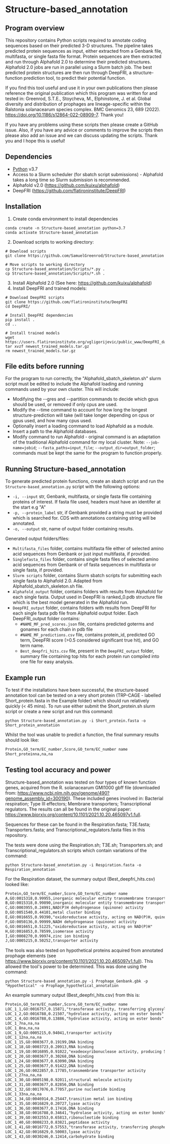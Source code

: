# Structure-based_annotation

## Program overview
This repository contains Python scripts required to annotate coding sequences based on their predicted 3-D structures. The pipeline takes predicted protein sequences as input, either extracted from a Genbank file, multifasta, or single fasta file format. Protein sequences are then extracted and run through Alphafold 2.0 to determine their predicted structures. Alphafold 2.0 jobs are run in parallel using a Slurm batch job. The best predicted protein structures are then run through DeepFRI, a structure-function prediction tool, to predict their potential function. 

If you find this tool useful and use it in your own publications then please reference the original publication which this program was written for and tested in: Greenrod, S.T.E., Stoycheva, M., Elphinstone, J. et al. Global diversity and distribution of prophages are lineage-specific within the Ralstonia solanacearum species complex. BMC Genomics 23, 689 (2022). https://doi.org/10.1186/s12864-022-08909-7. Thank you!

If you have any problems using these scripts then please create a GitHub issue. Also, if you have any advice or comments to improve the scripts then please also add an issue and we can discuss updating the scripts. Thank you and I hope this is useful!

## Dependencies
* [Python](https://www.python.org/) v3.7
* Access to a Slurm scheduler (for sbatch script submissions) - Alphafold takes a long time so Slurm submission is recommended.
* Alphafold v2.0 (https://github.com/kuixu/alphafold)
* DeepFRI (https://github.com/flatironinstitute/DeepFRI)

## Installation
1. Create conda environment to install dependencies
```
conda create -n Structure-based_annotation python=3.7
conda activate Structure-based_annotation
```
2. Download scripts to working directory:
```
# Download scripts
git clone https://github.com/SamuelGreenrod/Structure-based_annotation

# Move scripts to working directory
cp Structure-based_annotation/Scripts/*.py .
cp Structure-based_annotation/Scripts/*.sh .
```
3. Install Alphafold 2.0 (See here: https://github.com/kuixu/alphafold)
4. Install DeepFRI and trained models:
```
# Download DeepFRI scripts
git clone https://github.com/flatironinstitute/DeepFRI
cd DeepFRI/

# Install DeepFRI dependencies
pip install .
cd ..

# Install trained models
wget https://users.flatironinstitute.org/vgligorijevic/public_www/DeepFRI_data/newest_trained_models.tar.gz
tar xvzf newest_trained_models.tar.gz
rm newest_trained_models.tar.gz
```

## File edits before running
For the program to run correctly, the "Alphafold_sbatch_skeleton.sh" slurm script must be edited to include the Alphafold loading and running commands used by your own cluster. This will include:

* Modifying the --gres and --partition commands to decide which gpus should be used, or removed if only cpus are used.
* Modify the --time command to account for how long the longest structure-prediction will take (will take longer depending on cpus or gpus used, and how many cpus used.
* Optionally insert a loading command to load Alphafold as a module.
* Insert a path to the Alphafold databases. 
* Modify command to run Alphafold - original command is an adaptation of the traditional Alphafold command for my local cluster. Note: `--job-name=jobid`; `--fasta_paths=input_file`; `--output_dir=output_folder`; commands must be kept the same for the program to function properly.


## Running Structure-based_annotation
To generate predicted protein functions, create an sbatch script and run the `Structure-based_annotation.py` script with the following options:
* `-i, --input` str, Genbank, multifasta, or single fasta file containing proteins of interest. If fasta file used, headers must have an identifer at the start e.g "A"
* `-p, --protein_label` str, if Genbank provided a string must be provided which is searched for. CDS with annotations containing string will be annotated.
* `-o, --output` str, name of output folder containing results.

Generated output folders/files:
* `Multifasta_files` folder, contains multifasta file either of selected amino acid sequences from Genbank or just input multifasta, if provided.
* `Singlefasta_files` folder, contains single fasta files of selected amino acid sequences from Genbank or of fasta sequences in multifasta or single fasta, if provided.
* `Slurm scripts` folder, contains Slurm sbatch scripts for submitting each single fasta to Alphafold 2.0. Adapted from Alphafold_sbatch_skeleton.sh file.
* `Alphafold_output` folder, contains folders with results from Alphafold for each single fasta. Output used in DeepFRI is ranked_0.pdb structure file which is the best model generated in the Alphafold run.
* `DeepFRI_output` folder, contains folders with results from DeepFRI for each single fasta pdb file from Alphafold output folder. Each DeepFRI_output folder contains:
  * `#NAME_MF_pred_scores.json` file, contains predicted goterms and gonames for each chain in pdb file
  * `#NAME_MF_predictions.csv` file, contains protein_id, predicted GO term, DeepFRI score (>0.5 considered significant true hit), and GO term name.
  * `Best_deepfri_hits.csv` file, present in the `DeepFRI_output` folder, summary file containing top hits for each protein run compiled into one file for easy analysis.

## Example run
To test if the installations have been successful, the structure-based annotation tool can be tested on a very short protein (TRP-CAGE - labelled Short_protein.fasta in the Example folder) which should run relatively quickly (< 45 mins). To run use either submit the Short_protein.sh slurm script or create a new script and run this command:
```
python Structure-based_annotation.py -i Short_protein.fasta -o Short_protein_annotation
```

Whilst the tool was unable to predict a function, the final summary results should look like:
```txt
Protein,GO_term/EC_number,Score,GO_term/EC_number name
Short_proteinna,na,na
```

## Testing tool accuracy and power
Structure-based_annotation was tested on four types of known function genes, acquired from the R. solanacearum GMI1000 gbff file (downloaded from: https://www.ncbi.nlm.nih.gov/genome/490?genome_assembly_id=300190). These included genes involved in: Bacterial respiration; Type III effectors; Membrane transporters; Transcriptional regulators. The results can all be found in the original paper: https://www.biorxiv.org/content/10.1101/2021.10.20.465097v1.full.

Sequences for these can be found in the Respiration.fasta; T3E.fasta; Transporters.fasta; and Transcriptional_regulators.fasta files in this repository. 

The tests were done using the Respiration.sh; T3E.sh; Transporters.sh; and Transcriptional_regulators.sh scripts which contain variations of the command:
```
python Structure-based_annotation.py -i Respiration.fasta -o Respiration_annotation
```

For the Respiration dataset, the summary output (Best_deepfri_hits.csv) looked like:
```txt
Protein,GO_term/EC_number,Score,GO_term/EC_number name
A,GO:0015318,0.99955,inorganic molecular entity transmembrane transporter activity
B,GO:0015318,0.99890,inorganic molecular entity transmembrane transporter activity
C,GO:0003955,0.24991,NAD(P)H dehydrogenase (quinone) activity
D,GO:0051540,0.44101,metal cluster binding
E,GO:0016655,0.99390,"oxidoreductase activity, acting on NAD(P)H, quinone or similar compound as acceptor"
F,GO:0050136,0.99999,NADH dehydrogenase (quinone) activity
G,GO:0016651,0.51225,"oxidoreductase activity, acting on NAD(P)H"
H,GO:0016853,0.78599,isomerase activity
I,GO:0008270,0.99974,zinc ion binding
J,GO:0005215,0.50252,transporter activity
```

The tools was also tested on hypothetical proteins acquired from annotated prophage elements (see https://www.biorxiv.org/content/10.1101/2021.10.20.465097v1.full). This allowed the tool's power to be determined. This was done using the command:
```
python Structure-based_annotation.py -i Prophage_Genbank.gbk -p "Hypothetical" -o Prophage_hypothetical_annotation
```

An example summary output (Best_deepfri_hits.csv) from this is:
```txt
Protein,GO_term/EC_number,Score,GO_term/EC_number name
LOC_1_1,GO:0016757,0.15871,"transferase activity, transferring glycosyl groups"
LOC_1_2,GO:0016788,0.21507,"hydrolase activity, acting on ester bonds"
LOC_1_4,GO:0016788,0.13886,"hydrolase activity, acting on ester bonds"
LOC_1_7na,na,na
LOC_1_8na,na,na
LOC_1_9,GO:0005215,0.94041,transporter activity
LOC_1_12na,na,na
LOC_1_15,GO:0003677,0.19199,DNA binding
LOC_1_18,GO:0003723,0.20913,RNA binding
LOC_1_19,GO:0016895,0.91022,"exodeoxyribonuclease activity, producing 5'-phosphomonoesters"
LOC_1_20,GO:0003677,0.30268,DNA binding
LOC_1_24,GO:0003677,0.63090,DNA binding
LOC_1_25,GO:0003677,0.91422,DNA binding
LOC_1_26,GO:0022857,0.17785,transmembrane transporter activity
LOC_1_27na,na,na
LOC_1_30,GO:0005198,0.92011,structural molecule activity
LOC_1_31,GO:0003677,0.82856,DNA binding
LOC_1_32,GO:0017076,0.77057,purine nucleotide binding
LOC_1_33na,na,na
LOC_1_34,GO:0046914,0.25447,transition metal ion binding
LOC_1_35,GO:0016829,0.20727,lyase activity
LOC_1_36,GO:0003677,0.17416,DNA binding
LOC_1_38,GO:0016788,0.34641,"hydrolase activity, acting on ester bonds"
LOC_1_39,GO:0032553,0.65813,ribonucleotide binding
LOC_1_40,GO:0008233,0.83821,peptidase activity
LOC_1_41,GO:0016772,0.57553,"transferase activity, transferring phosphorus-containing groups"
LOC_1_42,GO:0016829,0.50003,lyase activity
LOC_1_43,GO:0030246,0.12414,carbohydrate binding
```




